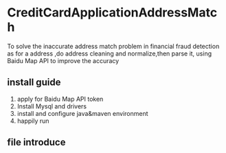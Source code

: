 # CreditCardApplicationAddressMatch
To solve the inaccurate address match problem in financial fraud detection
as for a address ,do address cleaning and normalize,then parse it, using Baidu Map
API to improve the accuracy

## install guide
1. apply for Baidu Map API token
2. Install Mysql and drivers
3. install and configure java&maven environment
4. happily run

## file introduce


